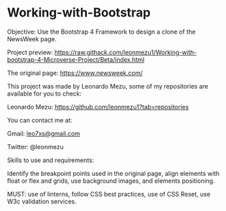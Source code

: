 # Working-with-Bootstrap


Objective: Use the Bootstrap 4 Framework to design a clone of the NewsWeek page.

Project preview: https://raw.githack.com/leonmezu1/Working-with-bootstrap-4-Microverse-Project/Beta/index.html

The original page: https://www.newsweek.com/

This project was made by Leonardo Mezu, some of my repositories are available for you to check:

Leonardo Mezu:
https://github.com/leonmezu1?tab=repositories

You can contact me at:

Gmail: leo7xs@gmail.com

Twitter: @leonmezu

Skills to use and requirements:

Identify the breakpoint points used in the original page, align elements with float or flex and grids, use background images, and elements positioning.

MUST: use of linterns, follow CSS best practices, use of CSS Reset, use W3c validation services.
